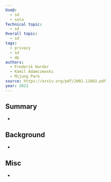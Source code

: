 ```yaml
---
Use@:
  - sd
  - sota
Technical topic:
  - sd
Overall topic:
  - sd
tags:
  - privacy
  - sd
  - dp
authors:
  - Frederik Harder
  - Kamil Adamczewski
  - Mijung Park
source: https://arxiv.org/pdf/2002.11603.pdf
year: 2021
---
```



## Summary
- 
## Background
- 

## Misc
- 